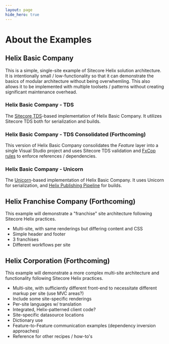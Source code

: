 ```yaml
---
layout: page
hide_hero: true
---
```

# About the Examples

## Helix Basic Company

This is a simple, single-site example of Sitecore Helix solution architecture.
It is intentionally small / low-functionality so that it can demonstrate the
basics of modular architecture without being overwhemling. This also allows it
to be implemented with multiple toolsets / patterns without creating significant
maintenance overhead.

### Helix Basic Company - TDS

The [Sitecore TDS](https://www.teamdevelopmentforsitecore.com/TDS-Classic)-based
implementation of Helix Basic Company. It utilizes Sitecore TDS both for
serialization and builds.

### Helix Basic Company - TDS Consolidated (Forthcoming)

This version of Helix Basic Company consolidates the *Feature* layer into a single
Visual Studio project and uses Sitecore TDS validation and
[FxCop rules](https://www.hhog.com/sitecore-helix-fxcop-rules) to enforce references /
dependencies.

### Helix Basic Company - Unicorn

The [Unicorn](https://github.com/SitecoreUnicorn/Unicorn)-based implementation of Helix
Basic Company. It uses Unicorn for serialization, and
[Helix Publishing Pipeline](https://github.com/richardszalay/helix-publishing-pipeline)
for builds.

## Helix Franchise Company (Forthcoming)

This example will demonstrate a "franchise" site architecture following
Sitecore Helix practices.

* Multi-site, with same renderings but differing content and CSS
* Simple header and footer
* 3 franchises
* Different workflows per site

## Helix Corporation (Forthcoming)

This example will demonstrate a more complex multi-site architecture and
functionality following Sitecore Helix practices.

* Multi-site, with sufficiently different front-end to necessitate different markup per site (use MVC areas?)
* Include some site-specific renderings
* Per-site languages w/ translation
* Integrated, Helix-patterned client code?
* Site-specific datasource locations
* Dictionary use
* Feature-to-Feature communication examples (dependency inversion approaches)
* Reference for other recipes / how-to's